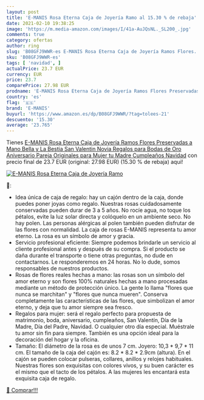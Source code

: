 ```yaml
---
layout: post
title: 'E-MANIS Rosa Eterna Caja de Joyería Ramo al 15.30 % de rebaja'
date: 2021-02-10 19:38:25
image: 'https://m.media-amazon.com/images/I/41a-AuJQsNL._SL200_.jpg'
comments: true
category: ofertas
author: ring
slug: 'B08GFJ9WWR-es E-MANIS Rosa Eterna Caja de Joyería Ramos Flores...'
sku: 'B08GFJ9WWR-es'
tags: [ 'navidad', ]
actualPrice: 23.7 EUR
currency: EUR
price: 23.7
comparePrice: 27.98 EUR
prodname: 'E-MANIS Rosa Eterna Caja de Joyería Ramos Flores Preservadas a Mano Bella y La Bestia  San Valentin Novia Regalos para Bodas de Oro Aniversario Pareja Originales para Mujer tu Madre Cumpleaños Navidad'
country: 'es'
flag: '🇪🇸'
brand: 'E-MANIS'
buyurl: 'https://www.amazon.es/dp/B08GFJ9WWR/?tag=tolees-21'
descuento: '15.30'
average: '23.765'
---
```


Tienes [E-MANIS Rosa Eterna Caja de Joyería Ramos Flores Preservadas a Mano Bella y La Bestia  San Valentin Novia Regalos para Bodas de Oro Aniversario Pareja Originales para Mujer tu Madre Cumpleaños Navidad](https://www.amazon.es/dp/B08GFJ9WWR/?tag=tolees-21) con precio final de  23.7 EUR (original: 27.98 EUR) (15.30 %  de rebaja) aqui!

[![E-MANIS Rosa Eterna Caja de Joyería Ramo](https://m.media-amazon.com/images/I/41a-AuJQsNL._SL200_.jpg)](https://www.amazon.es/dp/B08GFJ9WWR/?tag=tolees-21)

🔎:

- Idea única de caja de regalo: hay un cajón dentro de la caja, donde puedes poner joyas como regalo. Nuestras rosas cuidadosamente conservadas pueden durar de 3 a 5 años. No rocíe agua, no toque los pétalos, evite la luz solar directa y colóquelo en un ambiente seco. No hay polen. Las personas alérgicas al polen también pueden disfrutar de las flores con normalidad. La caja de rosas E-MANIS representa tu amor eterno. La rosa es un símbolo de amor y gracia.
- Servicio profesional eficiente: Siempre podemos brindarle un servicio al cliente profesional antes y después de su compra. Si el producto se daña durante el transporte o tiene otras preguntas, no dude en contactarnos. Le responderemos en 24 horas. No lo dude, somos responsables de nuestros productos.
- Rosas de flores reales hechas a mano: las rosas son un símbolo del amor eterno y son flores 100% naturales hechas a mano procesadas mediante un método de protección único. La gente lo llama "flores que nunca se marchitan" y "flores que nunca mueren". Conserva completamente las características de las flores, que simbolizan el amor eterno, y deja que tu amor siempre sea fresco.
- Regalos para mujer: será el regalo perfecto para propuesta de matrimonio, boda, aniversario, cumpleaños, San Valentín, Día de la Madre, Día del Padre, Navidad. O cualquier otro día especial. Muéstrale tu amor sin fin para siempre. También es una opción ideal para la decoración del hogar y la oficina.
- Tamaño: El diámetro de la rosa es de unos 7 cm. Joyero: 10,3 * 9,7 * 11 cm. El tamaño de la caja del cajón es: 8.2 * 8.2 * 2.9cm (altura). En el cajón se pueden colocar pulseras, collares, anillos y relojes habituales. Nuestras flores son exquisitas con colores vivos, y su buen carácter es el mismo que el tacto de los pétalos. A las mujeres les encantará esta exquisita caja de regalo.

[🛒 Comprar!!!](https://www.amazon.es/dp/B08GFJ9WWR/?tag=tolees-21)

